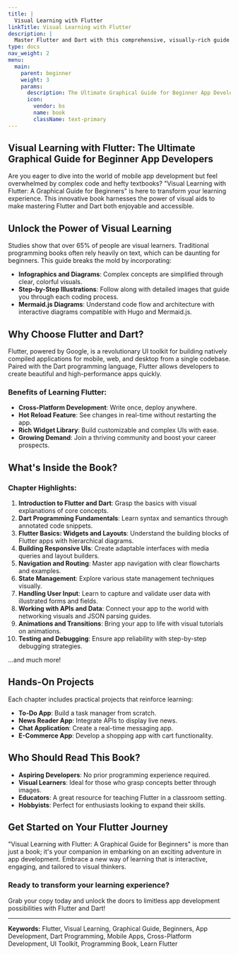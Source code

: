 ```yaml
---
title: |
  Visual Learning with Flutter
linkTitle: Visual Learning with Flutter
description: |
  Master Flutter and Dart with this comprehensive, visually-rich guide designed for aspiring developers.
type: docs
nav_weight: 2
menu:
  main:
    parent: beginner
    weight: 3
    params:
      description: The Ultimate Graphical Guide for Beginner App Developers
      icon:
        vendor: bs
        name: book
        className: text-primary
---
```


## Visual Learning with Flutter: The Ultimate Graphical Guide for Beginner App Developers

Are you eager to dive into the world of mobile app development but feel overwhelmed by complex code and hefty textbooks? "Visual Learning with Flutter: A Graphical Guide for Beginners" is here to transform your learning experience. This innovative book harnesses the power of visual aids to make mastering Flutter and Dart both enjoyable and accessible.

## Unlock the Power of Visual Learning

Studies show that over 65% of people are visual learners. Traditional programming books often rely heavily on text, which can be daunting for beginners. This guide breaks the mold by incorporating:

- **Infographics and Diagrams**: Complex concepts are simplified through clear, colorful visuals.
- **Step-by-Step Illustrations**: Follow along with detailed images that guide you through each coding process.
- **Mermaid.js Diagrams**: Understand code flow and architecture with interactive diagrams compatible with Hugo and Mermaid.js.

## Why Choose Flutter and Dart?

Flutter, powered by Google, is a revolutionary UI toolkit for building natively compiled applications for mobile, web, and desktop from a single codebase. Paired with the Dart programming language, Flutter allows developers to create beautiful and high-performance apps quickly.

### Benefits of Learning Flutter:

- **Cross-Platform Development**: Write once, deploy anywhere.
- **Hot Reload Feature**: See changes in real-time without restarting the app.
- **Rich Widget Library**: Build customizable and complex UIs with ease.
- **Growing Demand**: Join a thriving community and boost your career prospects.

## What's Inside the Book?

### **Chapter Highlights:**

1. **Introduction to Flutter and Dart**: Grasp the basics with visual explanations of core concepts.
2. **Dart Programming Fundamentals**: Learn syntax and semantics through annotated code snippets.
3. **Flutter Basics: Widgets and Layouts**: Understand the building blocks of Flutter apps with hierarchical diagrams.
4. **Building Responsive UIs**: Create adaptable interfaces with media queries and layout builders.
5. **Navigation and Routing**: Master app navigation with clear flowcharts and examples.
6. **State Management**: Explore various state management techniques visually.
7. **Handling User Input**: Learn to capture and validate user data with illustrated forms and fields.
8. **Working with APIs and Data**: Connect your app to the world with networking visuals and JSON parsing guides.
9. **Animations and Transitions**: Bring your app to life with visual tutorials on animations.
10. **Testing and Debugging**: Ensure app reliability with step-by-step debugging strategies.

...and much more!

## Hands-On Projects

Each chapter includes practical projects that reinforce learning:

- **To-Do App**: Build a task manager from scratch.
- **News Reader App**: Integrate APIs to display live news.
- **Chat Application**: Create a real-time messaging app.
- **E-Commerce App**: Develop a shopping app with cart functionality.

## Who Should Read This Book?

- **Aspiring Developers**: No prior programming experience required.
- **Visual Learners**: Ideal for those who grasp concepts better through images.
- **Educators**: A great resource for teaching Flutter in a classroom setting.
- **Hobbyists**: Perfect for enthusiasts looking to expand their skills.

## Get Started on Your Flutter Journey

"Visual Learning with Flutter: A Graphical Guide for Beginners" is more than just a book; it's your companion in embarking on an exciting adventure in app development. Embrace a new way of learning that is interactive, engaging, and tailored to visual thinkers.

### Ready to transform your learning experience?

Grab your copy today and unlock the doors to limitless app development possibilities with Flutter and Dart!

---

**Keywords:** Flutter, Visual Learning, Graphical Guide, Beginners, App Development, Dart Programming, Mobile Apps, Cross-Platform Development, UI Toolkit, Programming Book, Learn Flutter